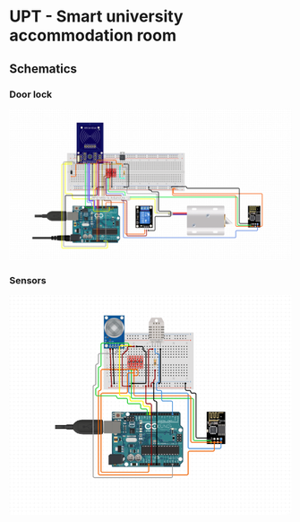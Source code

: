 # UPT - Smart university accommodation room

## Schematics

### Door lock
![Door lock](schematics/lock.png)

### Sensors
![Sensors](schematics/temperature.png)
